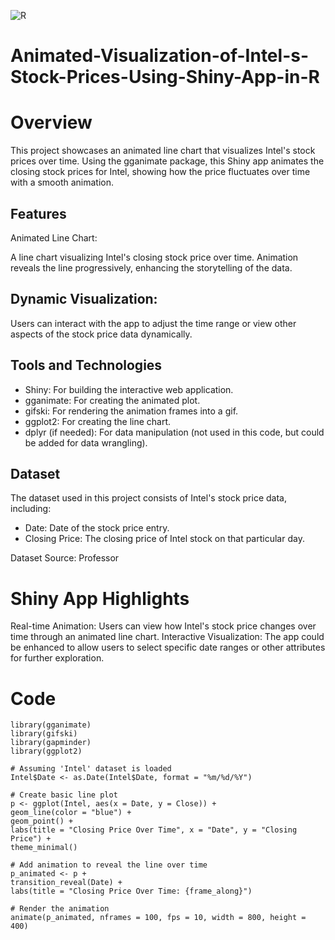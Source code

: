 ![R](https://img.shields.io/badge/R-276DC3?style=for-the-badge&logo=r&logoColor=white)

# Animated-Visualization-of-Intel-s-Stock-Prices-Using-Shiny-App-in-R

# Overview
This project showcases an animated line chart that visualizes Intel's stock prices over time. Using the gganimate package, this Shiny app animates the closing stock prices for Intel, showing how the price fluctuates over time with a smooth animation.

## Features
Animated Line Chart:

A line chart visualizing Intel's closing stock price over time.
Animation reveals the line progressively, enhancing the storytelling of the data.

## Dynamic Visualization:
Users can interact with the app to adjust the time range or view other aspects of the stock price data dynamically.

## Tools and Technologies
- Shiny: For building the interactive web application.
- gganimate: For creating the animated plot.
- gifski: For rendering the animation frames into a gif.
- ggplot2: For creating the line chart.
- dplyr (if needed): For data manipulation (not used in this code, but could be added for data wrangling).

## Dataset
The dataset used in this project consists of Intel's stock price data, including:

- Date: Date of the stock price entry.
- Closing Price: The closing price of Intel stock on that particular day.

Dataset Source: Professor

# Shiny App Highlights
Real-time Animation: Users can view how Intel's stock price changes over time through an animated line chart.
Interactive Visualization: The app could be enhanced to allow users to select specific date ranges or other attributes for further exploration.


# Code

    library(gganimate)
    library(gifski)
    library(gapminder)
    library(ggplot2)

    # Assuming 'Intel' dataset is loaded
    Intel$Date <- as.Date(Intel$Date, format = "%m/%d/%Y")

    # Create basic line plot
    p <- ggplot(Intel, aes(x = Date, y = Close)) +
    geom_line(color = "blue") +
    geom_point() +
    labs(title = "Closing Price Over Time", x = "Date", y = "Closing Price") +
    theme_minimal()

    # Add animation to reveal the line over time
    p_animated <- p + 
    transition_reveal(Date) +
    labs(title = "Closing Price Over Time: {frame_along}")

    # Render the animation
    animate(p_animated, nframes = 100, fps = 10, width = 800, height = 400)

